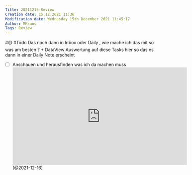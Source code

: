```yaml
---
Title: 20211215-Review
Creation date: 15.12.2021 11:36
Modification date: Wednesday 15th December 2021 11:45:17
Author: MKraus
Tags: Review
---
```


#🟡 
#Todo Das noch dann in Inbox oder Daily , wie mache ich das mit so was am besten ? + DataView Auswertung auf diese Tasks hier so das es dann in einer Daily Note erscheint
- [ ] Anschauen und herausfinden was ich da machen muss  <iframe width="560" height="315" src="https://www.youtube.com/embed/SjWhAg8BDXM" title="YouTube video player" frameborder="0" allow="accelerometer; autoplay; clipboard-write; encrypted-media; gyroscope; picture-in-picture" allowfullscreen></iframe> (@2021-12-16) 



